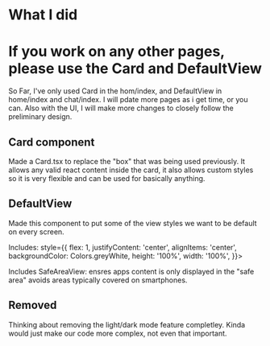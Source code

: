 # What I did

# If you work on any other pages, please use the Card and DefaultView 
So Far, I've only used Card in the hom/index, and DefaultView in home/index and chat/index. I will pdate more pages as i get time, or you can. Also with the UI, I will make more changes to closely follow the preliminary design.

## Card component

Made a Card.tsx to replace the "box" that was being used previously. It allows any valid react content inside the card, it also allows custom styles so it is very flexible and can be used for basically anything.

## DefaultView

Made this component to put some of the view styles we want to be default on every screen.

Includes: style={{
        flex: 1,
        justifyContent: 'center',
        alignItems: 'center',
        backgroundColor: Colors.greyWhite,
        height: '100%',
        width: '100%',
      }}>

Includes SafeAreaView: ensres apps content is only displayed in the "safe area" avoids areas typically covered on smartphones.



## Removed

Thinking about removing the light/dark mode feature completley. Kinda would just make our code more complex, not even that important.
